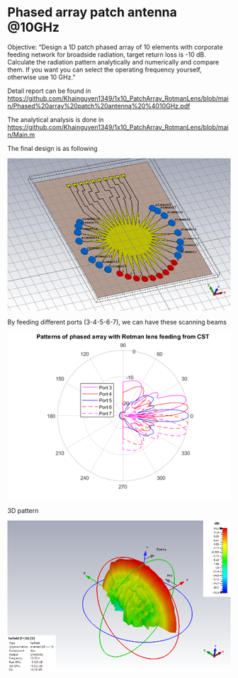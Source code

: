 # Phased array patch antenna @10GHz

Objective: “Design a 1D patch phased array of 10 elements with corporate feeding network for broadside radiation, target return loss is -10 dB. Calculate the radiation pattern analytically and numerically and compare them. If you want you can select the operating frequency yourself, otherwise use 10 GHz.”

Detail report can be found in https://github.com/Khainguyen1349/1x10_PatchArray_RotmanLens/blob/main/Phased%20array%20patch%20antenna%20%4010GHz.pdf

The analytical analysis is done in https://github.com/Khainguyen1349/1x10_PatchArray_RotmanLens/blob/main/Main.m

The final design is as following

![alt text](https://github.com/Khainguyen1349/1x10_PatchArray_RotmanLens/blob/main/Figures/Rotman/FinalStructure.png)

By feeding different ports (3-4-5-6-7), we can have these scanning beams

![alt text](https://github.com/Khainguyen1349/1x10_PatchArray_RotmanLens/blob/main/Figures/Rotman/Patterns.png)

3D pattern

![alt text](https://github.com/Khainguyen1349/1x10_PatchArray_RotmanLens/blob/main/Figures/Rotman/AF0deg.png)
